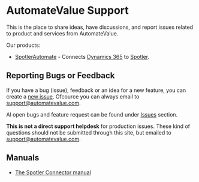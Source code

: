 # AutomateValue Support

This is the place to share ideas, have discussions, and report issues related to product and services from AutomateValue.

Our products:

- [SpotlerAutomate](https://automatevalue.com/spotlerautomate-for-dynamics-365-crm/) - Connects [Dynamics 365](https://dynamics.microsoft.com/nl-nl/sales/overview/) to [Spotler](https://spotler.com/demo-aanvragen?partnercode=ag-SHoI56).

## Reporting Bugs or Feedback

If you have a bug (issue), feedback or an idea for a new feature, you can create a [new issue](https://github.com/AutomateValue/Support/issues/new/choose). Ofcource you can always email to support@automatevalue.com.

Al open bugs and feature request can be found under [Issues](https://github.com/AutomateValue/Support/issues) section.

**This is not a direct support helpdesk** for production issues. These kind of questions should not be submitted through this site, but emailed to support@automatevalue.com.

## Manuals

- [The Spotler Connector manual](https://books.automatevalue.com/2/spotler-connector)
